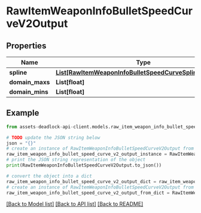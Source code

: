 # RawItemWeaponInfoBulletSpeedCurveV2Output


## Properties

Name | Type | Description | Notes
------------ | ------------- | ------------- | -------------
**spline** | [**List[RawItemWeaponInfoBulletSpeedCurveSplineV2Output]**](RawItemWeaponInfoBulletSpeedCurveSplineV2Output.md) |  | [optional] 
**domain_maxs** | **List[float]** |  | 
**domain_mins** | **List[float]** |  | 

## Example

```python
from assets-deadlock-api-client.models.raw_item_weapon_info_bullet_speed_curve_v2_output import RawItemWeaponInfoBulletSpeedCurveV2Output

# TODO update the JSON string below
json = "{}"
# create an instance of RawItemWeaponInfoBulletSpeedCurveV2Output from a JSON string
raw_item_weapon_info_bullet_speed_curve_v2_output_instance = RawItemWeaponInfoBulletSpeedCurveV2Output.from_json(json)
# print the JSON string representation of the object
print(RawItemWeaponInfoBulletSpeedCurveV2Output.to_json())

# convert the object into a dict
raw_item_weapon_info_bullet_speed_curve_v2_output_dict = raw_item_weapon_info_bullet_speed_curve_v2_output_instance.to_dict()
# create an instance of RawItemWeaponInfoBulletSpeedCurveV2Output from a dict
raw_item_weapon_info_bullet_speed_curve_v2_output_from_dict = RawItemWeaponInfoBulletSpeedCurveV2Output.from_dict(raw_item_weapon_info_bullet_speed_curve_v2_output_dict)
```
[[Back to Model list]](../README.md#documentation-for-models) [[Back to API list]](../README.md#documentation-for-api-endpoints) [[Back to README]](../README.md)


